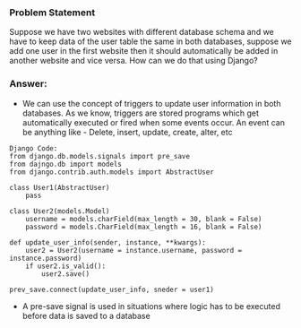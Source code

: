 ### Problem Statement
Suppose we have two websites with different database schema and we have to keep data of the user table the same in both databases, suppose we add one user in the first website then it should automatically be added in another website and vice versa. How can we do that using Django?

### Answer:
- We can use the concept of triggers to update user information in both databases. As we know, triggers are stored programs which get automatically executed or fired when some events occur. An event can be anything like - Delete, insert, update, create, alter, etc

``` 
Django Code:
from django.db.models.signals import pre_save
from dajngo.db import models
from django.contrib.auth.models import AbstractUser

class User1(AbstractUser)
    pass

class User2(models.Model)
    username = models.charField(max_length = 30, blank = False)
    password = models.CharField(max_length = 16, blank = False)

def update_user_info(sender, instance, **kwargs):
    user2 = User2(username = instance.username, password = instance.password)
    if user2.is_valid():
        user2.save()

prev_save.connect(update_user_info, sneder = user1)

```

- A pre-save signal is used in situations where logic has to be executed before data is saved to a database